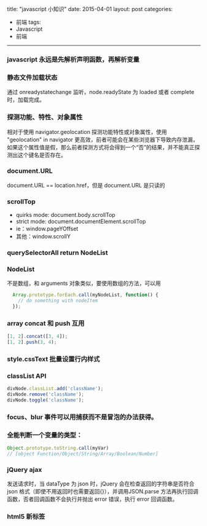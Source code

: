 title: "javascript 小知识"
date: 2015-04-01
layout: post
categories:
- 前端
tags:
- Javascript
- 前端
---

### javascript 永远是先解析声明函数，再解析变量

### 静态文件加载状态
通过 onreadystatechange 监听，node.readyState 为 loaded 或者 complete 时，加载完成。

### 探测功能、特性、对象属性
相对于使用 navigator.geolocation 探测功能特性或对象属性，使用 "geolocation" in navigator 更高效，前者可能会在某些浏览器下导致内存泄漏，如果这个属性值是假，那么前者探测方式将会得到一个“否”的结果，并不能真正探测出这个键名是否存在。

### document.URL
document.URL == location.href，但是 document.URL 是只读的

### scrollTop
- quirks mode: document.body.scrollTop
- strict mode: document.documentElement.scrollTop
- ie：window.pageYOffset
- 其他：window.scrollY

### querySelectorAll return NodeList

### NodeList
不是数组，和 arguments 对象类似，要使用数组的方法，可以用
```js
  Array.prototype.forEach.call(myNodeList, function() {
    // do something with nodeItem
  });
```

### array concat 和 push 互用
```js
[1, 2].concat([3, 4]);
[1, 2].push(3, 4);
```

### style.cssText 批量设置行内样式

### classList API
```js
divNode.classList.add('className');
divNode.remove('className');
divNode.toggle('className');
```

### focus、blur 事件可以用捕获而不是冒泡的办法获得。

### 全能判断一个变量的类型：
```js
Object.prototype.toString.call(myVar)
// [object Function/Object/String/Array/Boolean/Number]
```
### jQuery ajax
发送请求时，当 dataType 为 json 时，jQuery 会在检查返回的字符串是否符合 json 格式（即使不用返回时也需要返回{}），并调用JSON.parse 方法再执行回调函数，否者回调函数不会执行并抛出 error 错误，执行 error 回调函数。

### html5 新标签 <template>
- 顾名思义为模版，它具有天然的标签内容隐藏的特点，即使你设置 display 为 block 也无济于事。

- 它可出现在任意位置，类似与script和style标签。

- childNodes 无效性，可使用 template.innerHTML 获取完整的 html 片段，若非得获取“伪子元素”，使用 template.content，返回一个文档片段，可以理解为另一个 document。

- 支持 chrome ios8 android4.4 以上版本浏览器。

类似 template，还有 link rel="import"，js 里的 registerElement、createShadowRoot，详见：<http://www.ifeenan.com/~posts/JavaScript/2014-06-07-%E8%AF%B4%E8%AF%B4%20Web%20Components.md>

### dns-prefetch 加速 DNS 解析速度
详见 <https://developer.mozilla.org/zh-CN/docs/Controlling_DNS_prefetching>

### input pattern
```html
<input type="email" pattern="[^ @]*@[^ @]*" value="">
```
用户输入一个有效的 email 或 URL 地址，pattern 属性可以令你直接使用 regular expressions 而无需检查 JS 或服务器端代码。

### iOS safari 访问 camera

对应的 html5 表单：
```html
<input type="file" accept="image/*" capture="camera" id="capture">
```
API参考 HTML Media Capture：<http://www.w3.org/TR/2011/WD-html-media-capture-20110414/>

### FormData

对象可快速获取 form 表单值，类似与 jQuery 的 serialize 方法，还可以利用其实现二进制文件的异步上传。详见：<https://developer.mozilla.org/zh-CN/docs/Web/Guide/Using_FormData_Objects>。使用 jQuery Ajax 时，需将 contentType 设置为 false，processData 也设置为 false 。

### FileReader
使用FileReader对象, web应用程序可以异步的读取存储在用户计算机上的文件(或者原始数据缓冲)内容，可用在图片预览等场景。

### pushState
可改变地址栏但是不刷新页面，配合 Ajax 可良好的用于单页面应用。注意，pushState 并不会触发 popstate ，页面加载也不会触发 popstate，当history.go或者浏览器前进后退按钮被摁下时触发 popstate 。

### window.event
ie下的对象，只存在于事件发生时。如果事件处理有setTimeout，延时里是索引不到 window.event 的。

### new RegExp创建正则需要双重转义。

### 服务器端数据推送技术
- WebSocket。WebSocket 规范是 HTML 5 中的一个重要组成部分，已经被很多主流浏览器所支持。不过 WebSocket 技术也比较复杂，包括服务器端和浏览器端的实现都不同于一般的 Web 应用。

- 简易轮询。基于 HTTP 协议来达到实时推送的效果。

- COMET 技术。改进了简易轮询的缺点，使用的是长轮询。长轮询的方式在每次请求时，服务器端会保持该连接在一段时间内处于打开状态，而不是在响应完成之后就立即关闭。COMET 技术并不是 HTML 5 标准的一部分，从兼容标准的角度出发，也不推荐使用。

- 服务器数据推送。不WebSocket 规范更加复杂一些，适用于需要进行复杂双向数据通讯的场景。对于简单的服务器数据推送的场景，使用服务器推送事件就足够了。

### Promise
使用 Promise 改善异步流程

### 数组拷贝
array.slice()

### 对象拷贝
$.extend({}, object)

### getAllResponseHeaders
获取异步响应头